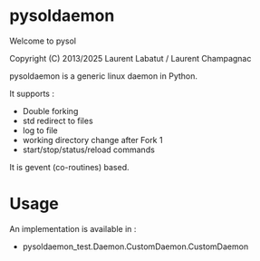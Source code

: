 pysoldaemon
============

Welcome to pysol

Copyright (C) 2013/2025 Laurent Labatut / Laurent Champagnac

pysoldaemon is a generic linux daemon in Python.

It supports :
- Double forking
- std redirect to files
- log to file
- working directory change after Fork 1
- start/stop/status/reload commands

It is gevent (co-routines) based.

Usage
===============

An implementation is available in :
- pysoldaemon_test.Daemon.CustomDaemon.CustomDaemon
